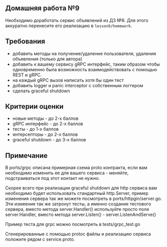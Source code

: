 ## Домашняя работа №9

Необходимо доработать сервис объявлений из ДЗ №8.
Для этого аккуратно перенесите его реализацию в `lesson9/homework`.

## Требования

- добавить методы на получение/удаление пользователя, удаления объявления (только для автора)
- добавить к вашему сервису gRPC интерфейс, таким образом чтобы одновременно была возможность взаимодействовать
  с помощью REST и gRPC.
- на каждый gRPC вызов написать хотя бы один тест
- добавить logger и panic interceptor с собственным логгером
- сделать graceful shutdown

## Критерии оценки

- новые методы - до 2-х баллов
- gRPC интерфейс - до 2-х баллов
- тесты - до 1-х баллов
- интерсепторы - до 2-х баллов
- graceful shutdown - до 3-х баллов

## Примечание

В ports/grpc описана примерная схема proto контракта, если вам необходимо изменить ее для вашего сервиса - меняйте,
подстраиваться под этот контакт не нужно.

Скорее всего при реализации graceful shutdown для http сервиса вам необходимо будет использовать стандартный http.Server,
пример изменения сервера так же можете посмотреть в ports/httpgin/server.go. Эти измеения так же затронут тесты, а именно создание
тестового сервера, вместо метода server.Handler() используйте просто поле server.Handler, вместо метода server.Listen() - server.ListenAndServe()

Пример теста для grpc можно посмотреть в tests/grpc_test.go

Сгенерированные с помощью protoc файлы и реализацию сервиса положите рядом с service.proto.
